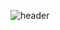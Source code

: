 ![header](https://capsule-render.vercel.app/api?type=rounded&color=87FA72&height=300&section=header&text=🍎🍀🌷🌿박준영의%20사이버%20텃밭🌺🌱🌾🌳&fontSize=48&fontColor=FBFCFC&animation=fadeIn)
